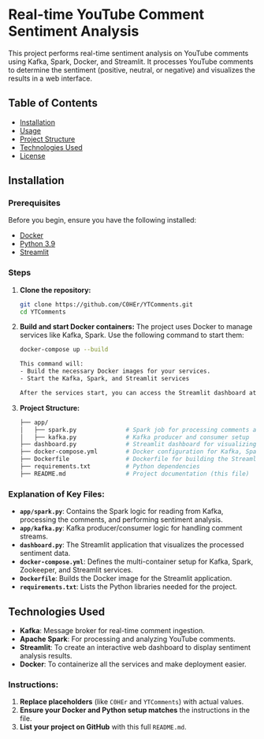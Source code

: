 # Real-time YouTube Comment Sentiment Analysis

This project performs real-time sentiment analysis on YouTube comments using Kafka, Spark, Docker, and Streamlit. It processes YouTube comments to determine the sentiment (positive, neutral, or negative) and visualizes the results in a web interface.

## Table of Contents
- [Installation](#installation)
- [Usage](#usage)
- [Project Structure](#project-structure)
- [Technologies Used](#technologies-used)
- [License](#license)

## Installation

### Prerequisites

Before you begin, ensure you have the following installed:
- [Docker](https://www.docker.com/)
- [Python 3.9](https://www.python.org/)
- [Streamlit](https://streamlit.io/)

### Steps

1. **Clone the repository:**

   ```bash
   git clone https://github.com/C0HEr/YTComments.git
   cd YTComments

2. **Build and start Docker containers:**
    The project uses Docker to manage services like Kafka, Spark. Use the following command to start them:
    
    ```bash
    docker-compose up --build

    This command will:
    - Build the necessary Docker images for your services.
    - Start the Kafka, Spark, and Streamlit services

    After the services start, you can access the Streamlit dashboard at http://localhost:8501.

3. **Project Structure:**
    ```bash
    ├── app/
    │   ├── spark.py              # Spark job for processing comments and performing sentiment analysis
    │   ├── kafka.py              # Kafka producer and consumer setup
    ├── dashboard.py              # Streamlit dashboard for visualizing sentiment analysis results
    ├── docker-compose.yml        # Docker configuration for Kafka, Spark, Zookeeper, and Streamlit
    ├── Dockerfile                # Dockerfile for building the Streamlit app container
    ├── requirements.txt          # Python dependencies
    ├── README.md                 # Project documentation (this file)
    ```

### Explanation of Key Files:
- **`app/spark.py`**: Contains the Spark logic for reading from Kafka, processing the comments, and performing sentiment analysis.
- **`app/kafka.py`**: Kafka producer/consumer logic for handling comment streams.
- **`dashboard.py`**: The Streamlit application that visualizes the processed sentiment data.
- **`docker-compose.yml`**: Defines the multi-container setup for Kafka, Spark, Zookeeper, and Streamlit services.
- **`Dockerfile`**: Builds the Docker image for the Streamlit application.
- **`requirements.txt`**: Lists the Python libraries needed for the project.
                
## Technologies Used
- **Kafka**: Message broker for real-time comment ingestion.
- **Apache Spark**: For processing and analyzing YouTube comments.
- **Streamlit**: To create an interactive web dashboard to display sentiment analysis results.
- **Docker**: To containerize all the services and make deployment easier.


### Instructions:
1. **Replace placeholders** (like `C0HEr` and `YTComments`) with actual values.
2. **Ensure your Docker and Python setup matches** the instructions in the file.
3. **List your project on GitHub** with this full `README.md`.


